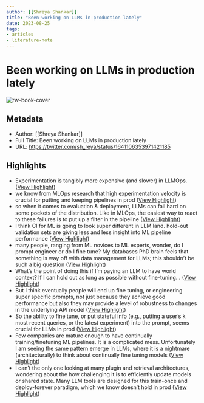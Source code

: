 ```yaml
---
author: [[Shreya Shankar]]
title: "Been working on LLMs in production lately"
date: 2023-08-25
tags: 
- articles
- literature-note
---
```

# Been working on LLMs in production lately

![rw-book-cover](https://pbs.twimg.com/profile_images/1342529111839944705/hzr44mb5_normal.jpg)

## Metadata
- Author: [[Shreya Shankar]]
- Full Title: Been working on LLMs in production lately
- URL: https://twitter.com/sh_reya/status/1641106353971421185

## Highlights
- Experimentation is tangibly more expensive (and slower) in LLMOps. ([View Highlight](https://read.readwise.io/read/01gwsvmz1arfcahqnkfr005hzy))
- we know from MLOps research that high experimentation velocity is crucial for putting and keeping pipelines in prod ([View Highlight](https://read.readwise.io/read/01gwsvnkee1t8384sqwnd3c2vp))
- so when it comes to evaluation & deployment, LLMs can fail hard on some pockets of the distribution. Like in MLOps, the easiest way to react to these failures is to put up a filter in the pipeline ([View Highlight](https://read.readwise.io/read/01gwsvpacknb871zfvfn8h32cd))
- I think CI for ML is going to look super different in LLM land. hold-out validation sets are giving less and less insight into ML pipeline performance ([View Highlight](https://read.readwise.io/read/01gwsvptwws1e7pz4qahrbhxn4))
- many people, ranging from ML novices to ML experts, wonder, do I prompt engineer or do I fine tune? My databases PhD brain feels that something is way off with data management for LLMs; this shouldn’t be such a big question ([View Highlight](https://read.readwise.io/read/01gwsvrbn4e8zqm9gmr75z5sg0))
- What’s the point of doing this if I’m paying an LLM to have world context? If I can hold out as long as possible without fine-tuning… ([View Highlight](https://read.readwise.io/read/01gwsvsa1bpemek9qr46amhjaa))
- But I think eventually people will end up fine tuning, or engineering super specific prompts, not just because they achieve good performance but also they may provide a level of robustness to changes in the underlying API model ([View Highlight](https://read.readwise.io/read/01gwsvsnwaxzejywvkz5jw87c6))
- So the ability to fine tune, or put stateful info (e.g., putting a user’s k most recent queries, or the latest experiment) into the prompt, seems crucial for LLMs in prod ([View Highlight](https://read.readwise.io/read/01gwsvt34d5k8m1e6s512frw2t))
- Few companies are mature enough to have continually training/finetuning ML pipelines. It is a complicated mess. Unfortunately I am seeing the same pattern emerge in LLMs, where it is a nightmare (architecturally) to think about continually fine tuning models ([View Highlight](https://read.readwise.io/read/01gwsvtg0b25fejc6b80enj15d))
- I can’t the only one looking at many plugin and retrieval architectures, wondering about the how challenging it is to efficiently update models or shared state. Many LLM tools are designed for this train-once and deploy-forever paradigm, which we know doesn’t hold in prod ([View Highlight](https://read.readwise.io/read/01gwsvtx658xj7b31k4mvmz31t))
